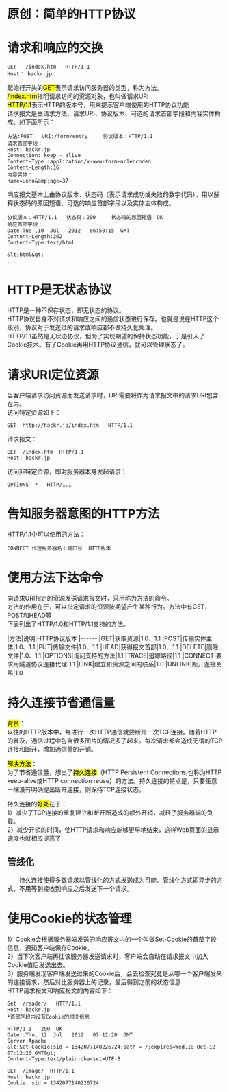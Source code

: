 # 原创：简单的HTTP协议

# 请求和响应的交换

```
GET   /index.htm   HTTP/1.1
Host： hackr.jp

```

起始行开头的<mark>GET</mark>表示请求访问服务器的类型，称为方法。<br/>
<mark>/index.htm</mark>指明请求访问的资源对象，也叫做请求URI<br/>
<mark>HTTP/1.1</mark>表示HTTP的版本号，用来提示客户端使用的HTTP协议功能<br/>
请求报文是由请求方法、请求URI、协议版本、可选的请求首部字段和内容实体构成。如下面所示：

```
方法:POST   URI:/form/entry     协议版本：HTTP/1.1
请求首部字段：
Host: hackr.jp
Connection: keep - alive
Content-Type :application/x-www-form-urlencoded
Content-Length:16
内容实体：
name=ueno&amp;age=37

```

响应报文基本上由协议版本、状态码（表示请求成功或失败的数字代码）、用以解释状态码的原因短语、可选的响应首部字段以及实体主体构成。

```
协议版本：HTTP/1.1   状态码：200     状态码的原因短语：OK
响应首部字段：
Date:Tue ,10  Jul   2012   06:50:15  GMT
Content-Length:362
Content-Type:text/html

&lt;html&gt;
...

```

# HTTP是无状态协议

HTTP是一种不保存状态，即无状态的协议。<br/>
HTTP协议自身不对请求和响应之间的通信状态进行保存。也就是说在HTTP这个级别，协议对于发送过的请求或响应都不做持久化处理。<br/>
HTTP/1.1虽然是无状态协议，但为了实现期望的保持状态功能，于是引入了Cookie技术。有了Cookie再用HTTP协议通信，就可以管理状态了。

# 请求URI定位资源

当客户端请求访问资源而发送请求时，URI需要将作为请求报文中的请求URI包含在内。<br/>
访问特定资源如下：

```
GET  http://hackr.jp/index.htm   HTTP/1.1

```

请求报文：

```
GET  /index.htm  HTTP/1.1
Host: hackr.jp

```

访问非特定资源，即对服务器本身发起请求：

```
OPTIONS  *   HTTP/1.1

```

# 告知服务器意图的HTTP方法

HTTP/1.1中可以使用的方法：

```
CONNECT 代理服务器名：端口号  HTTP版本

```

# 使用方法下达命令

向请求URI指定的资源发送请求报文时，采用称为方法的命令。<br/>
方法的作用在于，可以指定请求的资源按期望产生某种行为。方法中有GET，POST和HEAD等<br/>
下表列出了HTTP/1.0和HTTP/1.1支持的方法。

|方法|说明|HTTP协议版本
|------
|GET|获取资源|1.0、1.1
|POST|传输实体主体|1.0、1.1
|PUT|传输文件|1.0、1.1
|HEAD|获得报文首部|1.0、1.1
|DELETE|删除文件|1.0、1.1
|OPTIONS|询问支持的方法|1.1
|TRACE|追踪路径|1.1
|CONNECT|要求用隧道协议连接代理|1.1
|LINK|建立和资源之间的联系|1.0
|UNLINK|断开连接关系|1.0

# 持久连接节省通信量

<mark>背景</mark>：<br/>
以往的HTTP版本中，每进行一次HTTP通信就要断开一次TCP连接。随着HTTP的普及，通信过程中包含很多图片的情况多了起来。每次请求都会造成无谓的TCP连接和断开，增加通信量的开销。

<mark>解决方法</mark>：<br/>
为了节省通信量，想出了<mark>持久连接</mark>（HTTP Persistent Connections,也称为HTTP keep-alive或HTTP connection reuse）的方法。持久连接的特点是，只要任意一端没有明确提出断开连接，则保持TCP连接状态。

持久连接的<mark>好处</mark>在于：<br/>
1）减少了TCP连接的重复建立和断开所造成的额外开销，减轻了服务器端的负载。<br/>
2）减少开销的时间，使HTTP请求和响应能够更早地结束，这样Web页面的显示速度也就相应提高了

## 管线化

  持久连接使得多数请求以管线化的方式发送成为可能。管线化方式即异步的方式，不用等到接收到响应之后发送下一个请求。

# 使用Cookie的状态管理

1）Cookie会根据服务器端发送的响应报文内的一个叫做Set-Cookie的首部字段信息，通知客户端保存Cookie。<br/>
2）当下次客户端再往该服务器发送请求时，客户端会自动在请求报文中加入Cookie值后发送出去。<br/>
3）服务端发现客户端发送过来的Cookie后，会去检查究竟是从哪一个客户端发来的连接请求，然后对比服务器上的记录，最后得到之前的状态信息<br/>
HTTP请求报文和响应报文的内容如下：

```
Get  /reader/   HTTP/1.1
Host: hackr.jp
*首部字段内没有Cookie的相关信息

```

```
HTTP/1.1   200  OK
Date :Thu, 12  Jul   2012   07:12:20  GMT
Server:Apache
&lt;Set-Cookie:sid = 1342077140226724;path = /;expires=Wed,10-Oct-12 07:12:20 GMT&gt;
Content-Type:text/plain;charset=UTF-8

```

```
GET  /image/  HTTP/1.1
Host: hackr.jp
Cookie: sid = 1342077140226724

```
